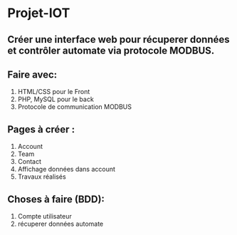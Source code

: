 # Projet-IOT

## Créer une interface web pour récuperer données et contrôler automate via protocole MODBUS.
## Faire avec:

1. HTML/CSS pour le Front
2. PHP, MySQL pour le back
3. Protocole de communication MODBUS

## Pages à créer : 
  1. Account
  2. Team
  3. Contact 
  4. Affichage données dans account
  5. Travaux réalisés


## Choses à faire (BDD):
  1. Compte utilisateur
  2. récuperer données automate



